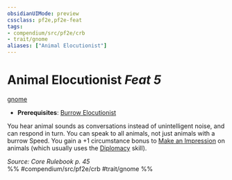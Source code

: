 ```yaml
---
obsidianUIMode: preview
cssclass: pf2e,pf2e-feat
tags:
- compendium/src/pf2e/crb
- trait/gnome
aliases: ["Animal Elocutionist"]
---
```

# Animal Elocutionist  *Feat 5*  
[gnome](rules/traits/gnome.md "Gnome Ancestry & Heritage Trait")  

- **Prerequisites**: [Burrow Elocutionist](compendium/feats/burrow-elocutionist.md)

You hear animal sounds as conversations instead of unintelligent noise, and can respond in turn. You can speak to all animals, not just animals with a burrow Speed. You gain a +1 circumstance bonus to [Make an Impression](rules/actions/make-an-impression.md) on animals (which usually uses the [Diplomacy](compendium/skills.md#Diplomacy) skill).

*Source: Core Rulebook p. 45*  
%% #compendium/src/pf2e/crb #trait/gnome %%